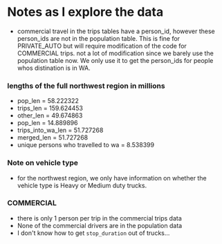 # Notes as I explore the data

* commercial travel in the trips tables have a person_id, however these person_ids are not in the population table. This is fine for PRIVATE_AUTO but will require modification of the code for COMMERCIAL trips. not a lot of modification since we barely use the population table now. We only use it to get the person_ids for people whos distination is in WA. 

### lengths of the full northwest region in millions
* pop_len = 58.222322
* trips_len = 159.624453 
* other_len = 49.674863
* pop_len = 14.889896
* trips_into_wa_len = 51.727268
* merged_len = 51.727268 
* unique persons who travelled to wa = 8.538399


### Note on vehicle type
* for the northwest region, we only have information on whether
the vehicle type is Heavy or Medium duty trucks. 

### COMMERCIAL
* there is only 1 person per trip in the commercial trips data
* None of the commercial drivers are in the population data
* I don't know how to get `stop_duration` out of trucks...